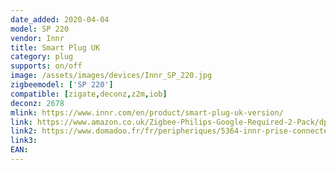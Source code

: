 ```yaml
---
date_added: 2020-04-04
model: SP 220
vendor: Innr
title: Smart Plug UK
category: plug
supports: on/off
image: /assets/images/devices/Innr_SP_220.jpg
zigbeemodel: ['SP 220']
compatible: [zigate,deconz,z2m,iob]
deconz: 2678
mlink: https://www.innr.com/en/product/smart-plug-uk-version/
link: https://www.amazon.co.uk/Zigbee-Philips-Google-Required-2-Pack/dp/B07SLZVM78
link2: https://www.domadoo.fr/fr/peripheriques/5364-innr-prise-connectee-super-slim-zigbee-30-pack-de-2-prises-8718781552664.html
link3: 
EAN: 
---
```

